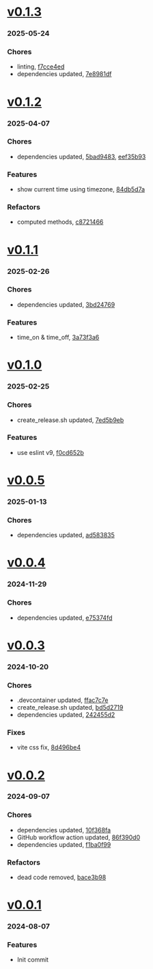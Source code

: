 # <a href='https://github.com/mrjackwills/screen_control_frontend/releases/tag/v0.1.3'>v0.1.3</a>
### 2025-05-24

### Chores
+ linting, [f7cce4ed](https://github.com/mrjackwills/screen_control_frontend/commit/f7cce4ede2491939931b954cf666223de501bf3d)
+ dependencies updated, [7e8981df](https://github.com/mrjackwills/screen_control_frontend/commit/7e8981df2535ac1a27051827feda9d183e470252)

# <a href='https://github.com/mrjackwills/screen_control_frontend/releases/tag/v0.1.2'>v0.1.2</a>
### 2025-04-07

### Chores
+ dependencies updated, [5bad9483](https://github.com/mrjackwills/screen_control_frontend/commit/5bad948355bdbd3ebe4043a3337d4f9c575fc907), [eef35b93](https://github.com/mrjackwills/screen_control_frontend/commit/eef35b93319e5630cdd85f077bfdddf135aee465)

### Features
+ show current time using timezone, [84db5d7a](https://github.com/mrjackwills/screen_control_frontend/commit/84db5d7a3d66b9efc69e28e1b276c1d0e1c4374b)

### Refactors
+ computed methods, [c8721466](https://github.com/mrjackwills/screen_control_frontend/commit/c872146601e5257c5c60947e39910a256e322031)

# <a href='https://github.com/mrjackwills/screen_control_frontend/releases/tag/v0.1.1'>v0.1.1</a>
### 2025-02-26

### Chores
+ dependencies updated, [3bd24769](https://github.com/mrjackwills/screen_control_frontend/commit/3bd2476915533ed1798581cbb9ff1e738cd30b3a)

### Features
+ time_on & time_off, [3a73f3a6](https://github.com/mrjackwills/screen_control_frontend/commit/3a73f3a62938f1e857d89dfbcb7c93cf065754fd)

# <a href='https://github.com/mrjackwills/screen_control_frontend/releases/tag/v0.1.0'>v0.1.0</a>
### 2025-02-25

### Chores
+ create_release.sh updated, [7ed5b9eb](https://github.com/mrjackwills/screen_control_frontend/commit/7ed5b9eb3749f974b370ad2d494c919badb11551)

### Features
+ use eslint v9, [f0cd652b](https://github.com/mrjackwills/screen_control_frontend/commit/f0cd652bf3d22daebafd537206dae86902adde51)

# <a href='https://github.com/mrjackwills/screen_control_frontend/releases/tag/v0.0.5'>v0.0.5</a>
### 2025-01-13

### Chores
+ dependencies updated, [ad583835](https://github.com/mrjackwills/screen_control_frontend/commit/ad583835e0ebe5f39a5c78b25bf5f0405d45d33e)

# <a href='https://github.com/mrjackwills/screen_control_frontend/releases/tag/v0.0.4'>v0.0.4</a>
### 2024-11-29

### Chores
+ dependencies updated, [e75374fd](https://github.com/mrjackwills/screen_control_frontend/commit/e75374fd47444135d4b5f6ba06cc9c23d38d34fd)

# <a href='https://github.com/mrjackwills/screen_control_frontend/releases/tag/v0.0.3'>v0.0.3</a>
### 2024-10-20

### Chores
+ .devcontainer updated, [ffac7c7e](https://github.com/mrjackwills/screen_control_frontend/commit/ffac7c7e85fc9c5661b7783158e0d65bf5f71028)
+ create_release.sh updated, [bd5d2719](https://github.com/mrjackwills/screen_control_frontend/commit/bd5d2719bb389298e966cf103888c2cff439245f)
+ dependencies updated, [242455d2](https://github.com/mrjackwills/screen_control_frontend/commit/242455d2bf9ec61678b815230b64d06d9b27c777)

### Fixes
+ vite css fix, [8d496be4](https://github.com/mrjackwills/screen_control_frontend/commit/8d496be47f0ba768a721a184aaf3d892b7e56a85)

# <a href='https://github.com/mrjackwills/screen_control_frontend/releases/tag/v0.0.2'>v0.0.2</a>
### 2024-09-07

### Chores
+ dependencies updated, [10f368fa](https://github.com/mrjackwills/screen_control_frontend/commit/10f368fa745ba505e9ae2dd6e73643c0e1c20358)
+ GitHub workflow action updated, [86f390d0](https://github.com/mrjackwills/screen_control_frontend/commit/86f390d0ec4c231464cffbdf1c53fe1583f42bd6)
+ dependencies updated, [f1ba0f99](https://github.com/mrjackwills/screen_control_frontend/commit/f1ba0f992b983603f3a05c40bbfd8aab88130e4a)

### Refactors
+ dead code removed, [bace3b98](https://github.com/mrjackwills/screen_control_frontend/commit/bace3b98bdf3c9d62f0838b218cda5fe495eaaf4)

# <a href='https://github.com/mrjackwills/screen_control_frontend/releases/tag/v0.0.1'>v0.0.1</a>
### 2024-08-07

### Features
+ Init commit
